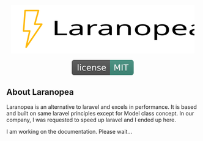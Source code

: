 <p align="center"><img src="laranopea.svg"></p>

<p align="center">
 
 <img src="MIT.svg" alt="License"> 
</p>

## About Laranopea
Laranopea is an alternative to laravel and excels in performance. It is based and built on same laravel principles except for Model class concept. In our company, I was requested to speed up laravel and I ended up here.


I am working on the documentation. Please wait...
